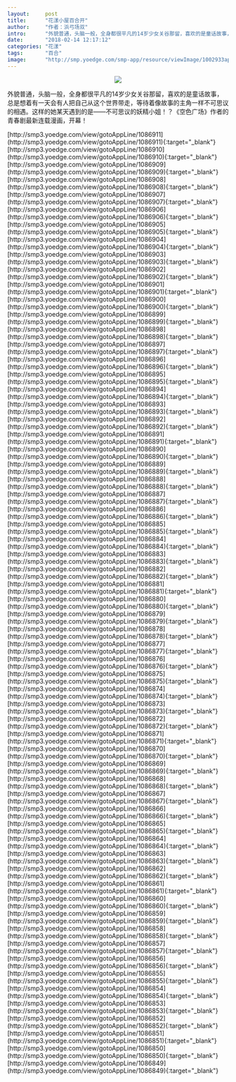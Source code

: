 ```yaml
---
layout:     post
title:      "花漾小屋百合开"
author:     "作者：浜弓场双"
intro:      "外貌普通，头脑一般，全身都很平凡的14岁少女关谷那留，喜欢的是童话故事，总是想着有一天会有人把自己从这个世界带走，等待着像故事的主角一样不可思议的相遇。这样的她某天遇到的是——不可思议的妖精小姐！？《空色广场》作者的青春剧最新连载漫画，开幕！"
date:       "2018-02-14 12:17:12"
categories: "花漾"
tags:       "百合"
image:      "http://smp.yoedge.com/smp-app/resource/viewImage/1002933appline.png"
---
```

<div style="text-align: center">
<p><img src="http://smp.yoedge.com/smp-app/resource/viewImage/1002933appline.png"/></p>
</div>
<p class="post-meta">
<span>外貌普通，头脑一般，全身都很平凡的14岁少女关谷那留，喜欢的是童话故事，总是想着有一天会有人把自己从这个世界带走，等待着像故事的主角一样不可思议的相遇。这样的她某天遇到的是——不可思议的妖精小姐！？《空色广场》作者的青春剧最新连载漫画，开幕！</span>
</p>
[http://smp3.yoedge.com/view/gotoAppLine/1086911](http://smp3.yoedge.com/view/gotoAppLine/1086911){:target="_blank"}
[http://smp3.yoedge.com/view/gotoAppLine/1086910](http://smp3.yoedge.com/view/gotoAppLine/1086910){:target="_blank"}
[http://smp3.yoedge.com/view/gotoAppLine/1086909](http://smp3.yoedge.com/view/gotoAppLine/1086909){:target="_blank"}
[http://smp3.yoedge.com/view/gotoAppLine/1086908](http://smp3.yoedge.com/view/gotoAppLine/1086908){:target="_blank"}
[http://smp3.yoedge.com/view/gotoAppLine/1086907](http://smp3.yoedge.com/view/gotoAppLine/1086907){:target="_blank"}
[http://smp3.yoedge.com/view/gotoAppLine/1086906](http://smp3.yoedge.com/view/gotoAppLine/1086906){:target="_blank"}
[http://smp3.yoedge.com/view/gotoAppLine/1086905](http://smp3.yoedge.com/view/gotoAppLine/1086905){:target="_blank"}
[http://smp3.yoedge.com/view/gotoAppLine/1086904](http://smp3.yoedge.com/view/gotoAppLine/1086904){:target="_blank"}
[http://smp3.yoedge.com/view/gotoAppLine/1086903](http://smp3.yoedge.com/view/gotoAppLine/1086903){:target="_blank"}
[http://smp3.yoedge.com/view/gotoAppLine/1086902](http://smp3.yoedge.com/view/gotoAppLine/1086902){:target="_blank"}
[http://smp3.yoedge.com/view/gotoAppLine/1086901](http://smp3.yoedge.com/view/gotoAppLine/1086901){:target="_blank"}
[http://smp3.yoedge.com/view/gotoAppLine/1086900](http://smp3.yoedge.com/view/gotoAppLine/1086900){:target="_blank"}
[http://smp3.yoedge.com/view/gotoAppLine/1086899](http://smp3.yoedge.com/view/gotoAppLine/1086899){:target="_blank"}
[http://smp3.yoedge.com/view/gotoAppLine/1086898](http://smp3.yoedge.com/view/gotoAppLine/1086898){:target="_blank"}
[http://smp3.yoedge.com/view/gotoAppLine/1086897](http://smp3.yoedge.com/view/gotoAppLine/1086897){:target="_blank"}
[http://smp3.yoedge.com/view/gotoAppLine/1086896](http://smp3.yoedge.com/view/gotoAppLine/1086896){:target="_blank"}
[http://smp3.yoedge.com/view/gotoAppLine/1086895](http://smp3.yoedge.com/view/gotoAppLine/1086895){:target="_blank"}
[http://smp3.yoedge.com/view/gotoAppLine/1086894](http://smp3.yoedge.com/view/gotoAppLine/1086894){:target="_blank"}
[http://smp3.yoedge.com/view/gotoAppLine/1086893](http://smp3.yoedge.com/view/gotoAppLine/1086893){:target="_blank"}
[http://smp3.yoedge.com/view/gotoAppLine/1086892](http://smp3.yoedge.com/view/gotoAppLine/1086892){:target="_blank"}
[http://smp3.yoedge.com/view/gotoAppLine/1086891](http://smp3.yoedge.com/view/gotoAppLine/1086891){:target="_blank"}
[http://smp3.yoedge.com/view/gotoAppLine/1086890](http://smp3.yoedge.com/view/gotoAppLine/1086890){:target="_blank"}
[http://smp3.yoedge.com/view/gotoAppLine/1086889](http://smp3.yoedge.com/view/gotoAppLine/1086889){:target="_blank"}
[http://smp3.yoedge.com/view/gotoAppLine/1086888](http://smp3.yoedge.com/view/gotoAppLine/1086888){:target="_blank"}
[http://smp3.yoedge.com/view/gotoAppLine/1086887](http://smp3.yoedge.com/view/gotoAppLine/1086887){:target="_blank"}
[http://smp3.yoedge.com/view/gotoAppLine/1086886](http://smp3.yoedge.com/view/gotoAppLine/1086886){:target="_blank"}
[http://smp3.yoedge.com/view/gotoAppLine/1086885](http://smp3.yoedge.com/view/gotoAppLine/1086885){:target="_blank"}
[http://smp3.yoedge.com/view/gotoAppLine/1086884](http://smp3.yoedge.com/view/gotoAppLine/1086884){:target="_blank"}
[http://smp3.yoedge.com/view/gotoAppLine/1086883](http://smp3.yoedge.com/view/gotoAppLine/1086883){:target="_blank"}
[http://smp3.yoedge.com/view/gotoAppLine/1086882](http://smp3.yoedge.com/view/gotoAppLine/1086882){:target="_blank"}
[http://smp3.yoedge.com/view/gotoAppLine/1086881](http://smp3.yoedge.com/view/gotoAppLine/1086881){:target="_blank"}
[http://smp3.yoedge.com/view/gotoAppLine/1086880](http://smp3.yoedge.com/view/gotoAppLine/1086880){:target="_blank"}
[http://smp3.yoedge.com/view/gotoAppLine/1086879](http://smp3.yoedge.com/view/gotoAppLine/1086879){:target="_blank"}
[http://smp3.yoedge.com/view/gotoAppLine/1086878](http://smp3.yoedge.com/view/gotoAppLine/1086878){:target="_blank"}
[http://smp3.yoedge.com/view/gotoAppLine/1086877](http://smp3.yoedge.com/view/gotoAppLine/1086877){:target="_blank"}
[http://smp3.yoedge.com/view/gotoAppLine/1086876](http://smp3.yoedge.com/view/gotoAppLine/1086876){:target="_blank"}
[http://smp3.yoedge.com/view/gotoAppLine/1086875](http://smp3.yoedge.com/view/gotoAppLine/1086875){:target="_blank"}
[http://smp3.yoedge.com/view/gotoAppLine/1086874](http://smp3.yoedge.com/view/gotoAppLine/1086874){:target="_blank"}
[http://smp3.yoedge.com/view/gotoAppLine/1086873](http://smp3.yoedge.com/view/gotoAppLine/1086873){:target="_blank"}
[http://smp3.yoedge.com/view/gotoAppLine/1086872](http://smp3.yoedge.com/view/gotoAppLine/1086872){:target="_blank"}
[http://smp3.yoedge.com/view/gotoAppLine/1086871](http://smp3.yoedge.com/view/gotoAppLine/1086871){:target="_blank"}
[http://smp3.yoedge.com/view/gotoAppLine/1086870](http://smp3.yoedge.com/view/gotoAppLine/1086870){:target="_blank"}
[http://smp3.yoedge.com/view/gotoAppLine/1086869](http://smp3.yoedge.com/view/gotoAppLine/1086869){:target="_blank"}
[http://smp3.yoedge.com/view/gotoAppLine/1086868](http://smp3.yoedge.com/view/gotoAppLine/1086868){:target="_blank"}
[http://smp3.yoedge.com/view/gotoAppLine/1086867](http://smp3.yoedge.com/view/gotoAppLine/1086867){:target="_blank"}
[http://smp3.yoedge.com/view/gotoAppLine/1086866](http://smp3.yoedge.com/view/gotoAppLine/1086866){:target="_blank"}
[http://smp3.yoedge.com/view/gotoAppLine/1086865](http://smp3.yoedge.com/view/gotoAppLine/1086865){:target="_blank"}
[http://smp3.yoedge.com/view/gotoAppLine/1086864](http://smp3.yoedge.com/view/gotoAppLine/1086864){:target="_blank"}
[http://smp3.yoedge.com/view/gotoAppLine/1086863](http://smp3.yoedge.com/view/gotoAppLine/1086863){:target="_blank"}
[http://smp3.yoedge.com/view/gotoAppLine/1086862](http://smp3.yoedge.com/view/gotoAppLine/1086862){:target="_blank"}
[http://smp3.yoedge.com/view/gotoAppLine/1086861](http://smp3.yoedge.com/view/gotoAppLine/1086861){:target="_blank"}
[http://smp3.yoedge.com/view/gotoAppLine/1086860](http://smp3.yoedge.com/view/gotoAppLine/1086860){:target="_blank"}
[http://smp3.yoedge.com/view/gotoAppLine/1086859](http://smp3.yoedge.com/view/gotoAppLine/1086859){:target="_blank"}
[http://smp3.yoedge.com/view/gotoAppLine/1086858](http://smp3.yoedge.com/view/gotoAppLine/1086858){:target="_blank"}
[http://smp3.yoedge.com/view/gotoAppLine/1086857](http://smp3.yoedge.com/view/gotoAppLine/1086857){:target="_blank"}
[http://smp3.yoedge.com/view/gotoAppLine/1086856](http://smp3.yoedge.com/view/gotoAppLine/1086856){:target="_blank"}
[http://smp3.yoedge.com/view/gotoAppLine/1086855](http://smp3.yoedge.com/view/gotoAppLine/1086855){:target="_blank"}
[http://smp3.yoedge.com/view/gotoAppLine/1086854](http://smp3.yoedge.com/view/gotoAppLine/1086854){:target="_blank"}
[http://smp3.yoedge.com/view/gotoAppLine/1086853](http://smp3.yoedge.com/view/gotoAppLine/1086853){:target="_blank"}
[http://smp3.yoedge.com/view/gotoAppLine/1086852](http://smp3.yoedge.com/view/gotoAppLine/1086852){:target="_blank"}
[http://smp3.yoedge.com/view/gotoAppLine/1086851](http://smp3.yoedge.com/view/gotoAppLine/1086851){:target="_blank"}
[http://smp3.yoedge.com/view/gotoAppLine/1086850](http://smp3.yoedge.com/view/gotoAppLine/1086850){:target="_blank"}
[http://smp3.yoedge.com/view/gotoAppLine/1086849](http://smp3.yoedge.com/view/gotoAppLine/1086849){:target="_blank"}


